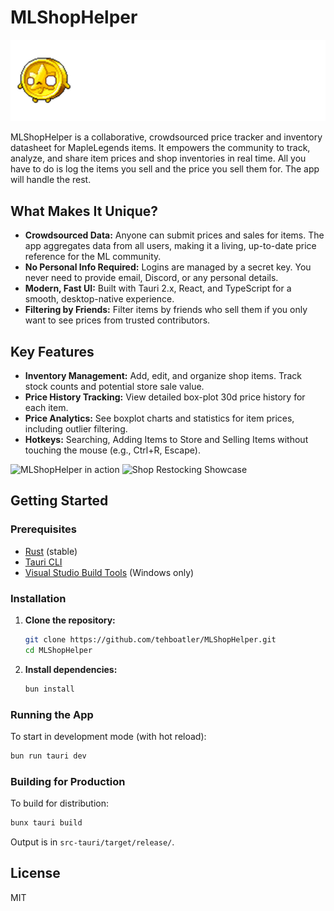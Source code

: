 # MLShopHelper

![MLShopHelper Header](public/MLSHHeader.png)

MLShopHelper is a collaborative, crowdsourced price tracker and inventory datasheet for MapleLegends items. It empowers the community to track, analyze, and share item prices and shop inventories in real time. All you have to do is log the items you sell and the price you sell them for. The app will handle the rest.

## What Makes It Unique?
- **Crowdsourced Data:** Anyone can submit prices and sales for items. The app aggregates data from all users, making it a living, up-to-date price reference for the ML community.
- **No Personal Info Required:** Logins are managed by a secret key. You never need to provide email, Discord, or any personal details.
- **Modern, Fast UI:** Built with Tauri 2.x, React, and TypeScript for a smooth, desktop-native experience.
- **Filtering by Friends:** Filter items by friends who sell them if you only want to see prices from trusted contributors.

## Key Features
- **Inventory Management:** Add, edit, and organize shop items. Track stock counts and potential store sale value.
- **Price History Tracking:** View detailed box-plot 30d price history for each item.
- **Price Analytics:** See boxplot charts and statistics for item prices, including outlier filtering.
- **Hotkeys:** Searching, Adding Items to Store and Selling Items without touching the mouse (e.g., Ctrl+R, Escape).

![MLShopHelper in action](public/MLShopHelper.gif)
![Shop Restocking Showcase](public/MLShopHelperShopStockShowcase.gif)

## Getting Started

### Prerequisites
- [Rust](https://www.rust-lang.org/tools/install) (stable)
- [Tauri CLI](https://tauri.app/v2/guides/getting-started/prerequisites/#installing-tauri-cli)
- [Visual Studio Build Tools](https://visualstudio.microsoft.com/visual-cpp-build-tools/) (Windows only)

### Installation
1. **Clone the repository:**
   ```sh
   git clone https://github.com/tehboatler/MLShopHelper.git
   cd MLShopHelper
   ```
2. **Install dependencies:**
   ```sh
   bun install
   ```

### Running the App
To start in development mode (with hot reload):
```sh
bun run tauri dev
```

### Building for Production
To build for distribution:
```sh
bunx tauri build
```
Output is in `src-tauri/target/release/`.

## License
MIT
